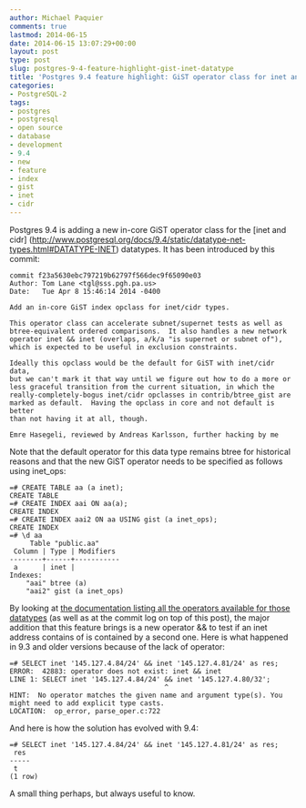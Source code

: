 ```yaml
---
author: Michael Paquier
comments: true
lastmod: 2014-06-15
date: 2014-06-15 13:07:29+00:00
layout: post
type: post
slug: postgres-9-4-feature-highlight-gist-inet-datatype
title: 'Postgres 9.4 feature highlight: GiST operator class for inet and cidr datatypes'
categories:
- PostgreSQL-2
tags:
- postgres
- postgresql
- open source
- database
- development
- 9.4
- new
- feature
- index
- gist
- inet
- cidr
---
```

Postgres 9.4 is adding a new in-core GiST operator class for the [inet and cidr]
(http://www.postgresql.org/docs/9.4/static/datatype-net-types.html#DATATYPE-INET)
datatypes. It has been introduced by this commit:

    commit f23a5630ebc797219b62797f566dec9f65090e03
    Author: Tom Lane <tgl@sss.pgh.pa.us>
    Date:   Tue Apr 8 15:46:14 2014 -0400

    Add an in-core GiST index opclass for inet/cidr types.

    This operator class can accelerate subnet/supernet tests as well as
    btree-equivalent ordered comparisons.  It also handles a new network
    operator inet && inet (overlaps, a/k/a "is supernet or subnet of"),
    which is expected to be useful in exclusion constraints.

    Ideally this opclass would be the default for GiST with inet/cidr data,
    but we can't mark it that way until we figure out how to do a more or
    less graceful transition from the current situation, in which the
    really-completely-bogus inet/cidr opclasses in contrib/btree_gist are
    marked as default.  Having the opclass in core and not default is better
    than not having it at all, though.

    Emre Hasegeli, reviewed by Andreas Karlsson, further hacking by me

Note that the default operator for this data type remains btree for
historical reasons and that the new GiST operator needs to be specified
as follows using inet_ops:

    =# CREATE TABLE aa (a inet);
    CREATE TABLE
    =# CREATE INDEX aai ON aa(a);
    CREATE INDEX
    =# CREATE INDEX aai2 ON aa USING gist (a inet_ops);
    CREATE INDEX
    =# \d aa
         Table "public.aa"
     Column | Type | Modifiers 
    --------+------+-----------
     a      | inet | 
    Indexes:
        "aai" btree (a)
        "aai2" gist (a inet_ops)

By looking at [the documentation listing all the operators available for
those datatypes](http://www.postgresql.org/docs/9.4/static/functions-net.html)
(as well as at the commit log on top of this post), the major addition that
this feature brings is a new operator && to test if an inet address contains
of is contained by a second one. Here is what happened in 9.3 and older
versions because of the lack of operator:

    =# SELECT inet '145.127.4.84/24' && inet '145.127.4.81/24' as res;
    ERROR:  42883: operator does not exist: inet && inet
    LINE 1: SELECT inet '145.127.4.84/24' && inet '145.127.4.80/32';
                                          ^
    HINT:  No operator matches the given name and argument type(s). You might need to add explicit type casts.
    LOCATION:  op_error, parse_oper.c:722

And here is how the solution has evolved with 9.4:

    =# SELECT inet '145.127.4.84/24' && inet '145.127.4.81/24' as res;
     res 
    -----
     t
    (1 row)

A small thing perhaps, but always useful to know.
